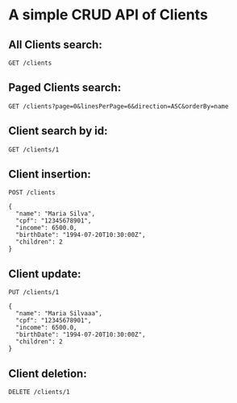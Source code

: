 # A simple CRUD API of Clients


## All Clients search:
```GET /clients```

## Paged Clients search:
```GET /clients?page=0&linesPerPage=6&direction=ASC&orderBy=name```

## Client search by id:
```GET /clients/1```

## Client insertion:
```POST /clients```
```
{
  "name": "Maria Silva",
  "cpf": "12345678901",
  "income": 6500.0,
  "birthDate": "1994-07-20T10:30:00Z",
  "children": 2
}
```
## Client update:
```PUT /clients/1```
```
{
  "name": "Maria Silvaaa",
  "cpf": "12345678901",
  "income": 6500.0,
  "birthDate": "1994-07-20T10:30:00Z",
  "children": 2
}
```
## Client deletion:
```DELETE /clients/1```
